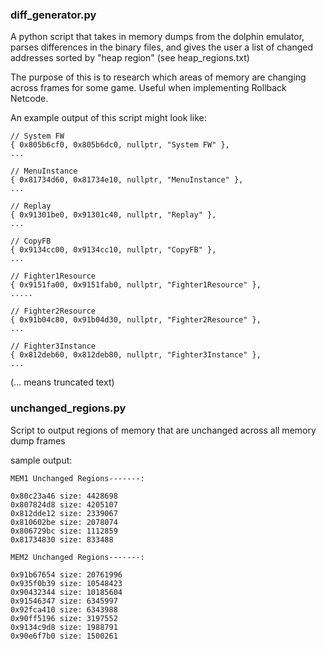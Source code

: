 ### diff_generator.py
A python script that takes in memory dumps from the dolphin emulator, parses differences in the binary files, and gives the user
a list of changed addresses sorted by "heap region" (see heap_regions.txt)  
  
  
The purpose of this is to research which areas of memory are changing across frames for some game. Useful when implementing Rollback Netcode.  
  

An example output of this script might look like:

```
// System FW
{ 0x805b6cf0, 0x805b6dc0, nullptr, "System FW" },
...

// MenuInstance
{ 0x81734d60, 0x81734e10, nullptr, "MenuInstance" },
...

// Replay
{ 0x91301be0, 0x91301c40, nullptr, "Replay" },
...

// CopyFB
{ 0x9134cc00, 0x9134cc10, nullptr, "CopyFB" },
...

// Fighter1Resource
{ 0x9151fa00, 0x9151fab0, nullptr, "Fighter1Resource" },
.....

// Fighter2Resource
{ 0x91b04c80, 0x91b04d30, nullptr, "Fighter2Resource" },
...

// Fighter3Instance
{ 0x812deb60, 0x812deb80, nullptr, "Fighter3Instance" },
...
```

(... means truncated text)

### unchanged_regions.py

Script to output regions of memory that are unchanged across all memory dump frames

sample output:

```
MEM1 Unchanged Regions-------:

0x80c23a46 size: 4428698
0x807824d8 size: 4205107
0x812dde12 size: 2339067
0x810602be size: 2078074
0x806729bc size: 1112859
0x81734830 size: 833488

MEM2 Unchanged Regions-------:

0x91b67654 size: 20761996
0x935f0b39 size: 10548423
0x90432344 size: 10185604
0x91546347 size: 6345997
0x92fca410 size: 6343988
0x90ff5196 size: 3197552
0x9134c9d8 size: 1988791
0x90e6f7b0 size: 1500261
```

